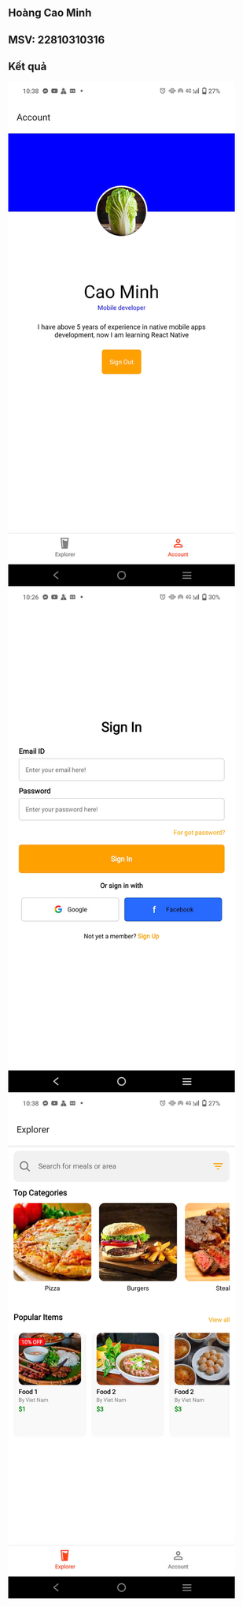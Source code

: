 ## Hoàng Cao Minh

## MSV: 22810310316

## Kết quả

![Bài 7 buổi 9](./z6417625036741_b88ab1c53fcdcf61e358da60cc920575.jpg)
![Bài 7 buổi 9](./z6417625484259_2832f4d4a0fa0985a32a83111df74613.jpg)
![Bài 7 buổi 9](./z6417625839329_5617f1b83825d7cd8c0e476435eb4ecb.jpg)

